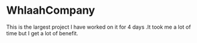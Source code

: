 # WhlaahCompany
This is the largest project I have worked on it for 4 days .It took me a lot of time but I get a lot of benefit.
